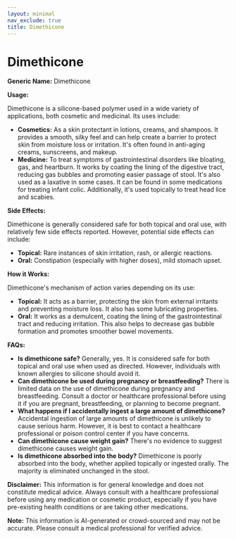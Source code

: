 ```yaml
---
layout: minimal
nav_exclude: true
title: Dimethicone
---
```


# Dimethicone

**Generic Name:** Dimethicone

**Usage:**

Dimethicone is a silicone-based polymer used in a wide variety of applications, both cosmetic and medicinal.  Its uses include:

* **Cosmetics:**  As a skin protectant in lotions, creams, and shampoos. It provides a smooth, silky feel and can help create a barrier to protect skin from moisture loss or irritation.  It's often found in anti-aging creams, sunscreens, and makeup.
* **Medicine:**  To treat symptoms of gastrointestinal disorders like bloating, gas, and heartburn.  It works by coating the lining of the digestive tract, reducing gas bubbles and promoting easier passage of stool. It's also used as a laxative in some cases. It can be found in some medications for treating infant colic.  Additionally, it's used topically to treat head lice and scabies.


**Side Effects:**

Dimethicone is generally considered safe for both topical and oral use, with relatively few side effects reported.  However, potential side effects can include:

* **Topical:**  Rare instances of skin irritation, rash, or allergic reactions.
* **Oral:**  Constipation (especially with higher doses), mild stomach upset.


**How it Works:**

Dimethicone's mechanism of action varies depending on its use:

* **Topical:**  It acts as a barrier, protecting the skin from external irritants and preventing moisture loss. It also has some lubricating properties.
* **Oral:**  It works as a demulcent, coating the lining of the gastrointestinal tract and reducing irritation.  This also helps to decrease gas bubble formation and promotes smoother bowel movements.


**FAQs:**

* **Is dimethicone safe?**  Generally, yes. It is considered safe for both topical and oral use when used as directed. However, individuals with known allergies to silicone should avoid it.
* **Can dimethicone be used during pregnancy or breastfeeding?**  There is limited data on the use of dimethicone during pregnancy and breastfeeding.  Consult a doctor or healthcare professional before using it if you are pregnant, breastfeeding, or planning to become pregnant.
* **What happens if I accidentally ingest a large amount of dimethicone?**  Accidental ingestion of large amounts of dimethicone is unlikely to cause serious harm.  However, it is best to contact a healthcare professional or poison control center if you have concerns.
* **Can dimethicone cause weight gain?** There's no evidence to suggest dimethicone causes weight gain.
* **Is dimethicone absorbed into the body?**  Dimethicone is poorly absorbed into the body, whether applied topically or ingested orally.  The majority is eliminated unchanged in the stool.


**Disclaimer:** This information is for general knowledge and does not constitute medical advice. Always consult with a healthcare professional before using any medication or cosmetic product, especially if you have pre-existing health conditions or are taking other medications.


**Note:** This information is AI-generated or crowd-sourced and may not be accurate. Please consult a medical professional for verified advice.